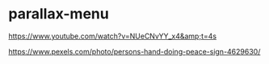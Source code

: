 # parallax-menu
https://www.youtube.com/watch?v=NUeCNvYY_x4&amp;t=4s

https://www.pexels.com/photo/persons-hand-doing-peace-sign-4629630/